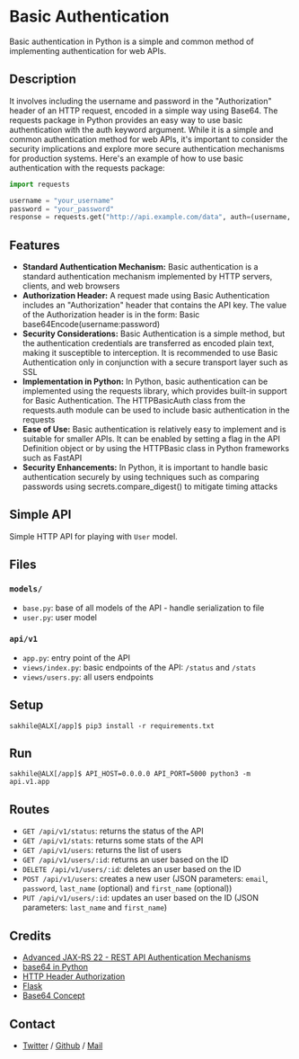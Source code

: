 # Basic Authentication 
Basic authentication in Python is a simple and common method of implementing authentication for web APIs.

## Description
It involves including the username and password in the "Authorization" header of an HTTP request, encoded in a simple way using Base64. The requests package in Python provides an easy way to use basic authentication with the auth keyword argument. While it is a simple and common authentication method for web APIs, it's important to consider the security implications and explore more secure authentication mechanisms for production systems. Here's an example of how to use basic authentication with the requests package:

```python
import requests

username = "your_username"
password = "your_password"
response = requests.get("http://api.example.com/data", auth=(username, password))
```

## Features
* **Standard Authentication Mechanism:** Basic authentication is a standard authentication mechanism implemented by HTTP servers, clients, and web browsers
* **Authorization Header:** A request made using Basic Authentication includes an "Authorization" header that contains the API key. The value of the Authorization header is in the form: Basic base64Encode(username:password)
* **Security Considerations:** Basic Authentication is a simple method, but the authentication credentials are transferred as encoded plain text, making it susceptible to interception. It is recommended to use Basic Authentication only in conjunction with a secure transport layer such as SSL
* **Implementation in Python:** In Python, basic authentication can be implemented using the requests library, which provides built-in support for Basic Authentication. The HTTPBasicAuth class from the requests.auth module can be used to include basic authentication in the requests
* **Ease of Use:** Basic authentication is relatively easy to implement and is suitable for smaller APIs. It can be enabled by setting a flag in the API Definition object or by using the HTTPBasic class in Python frameworks such as FastAPI
* **Security Enhancements:** In Python, it is important to handle basic authentication securely by using techniques such as comparing passwords using secrets.compare_digest() to mitigate timing attacks

## Simple API
Simple HTTP API for playing with `User` model.

## Files
### `models/`
- `base.py`: base of all models of the API - handle serialization to file
- `user.py`: user model

### `api/v1`
- `app.py`: entry point of the API
- `views/index.py`: basic endpoints of the API: `/status` and `/stats`
- `views/users.py`: all users endpoints

## Setup
```
sakhile@ALX[/app]$ pip3 install -r requirements.txt
```

## Run
```
sakhile@ALX[/app]$ API_HOST=0.0.0.0 API_PORT=5000 python3 -m api.v1.app
```

## Routes

- `GET /api/v1/status`: returns the status of the API
- `GET /api/v1/stats`: returns some stats of the API
- `GET /api/v1/users`: returns the list of users
- `GET /api/v1/users/:id`: returns an user based on the ID
- `DELETE /api/v1/users/:id`: deletes an user based on the ID
- `POST /api/v1/users`: creates a new user (JSON parameters: `email`, `password`, `last_name` (optional) and `first_name` (optional))
- `PUT /api/v1/users/:id`: updates an user based on the ID (JSON parameters: `last_name` and `first_name`)

## Credits
 * [Advanced JAX-RS 22 - REST API Authentication Mechanisms](https://www.youtube.com/watch?v=501dpx2IjGY)
 * [base64 in Python](https://docs.python.org/3.7/library/base64.html)
 * [HTTP Header Authorization](https://developer.mozilla.org/en-US/docs/Web/HTTP/Headers/Authorization)
 * [Flask](https://palletsprojects.com/p/flask/)
 * [Base64 Concept](https://en.wikipedia.org/wiki/Base64)

## Contact
 * [Twitter](https://www.twitter.com/sakhilelindah) / [Github](https://github.com/sakhi-4096) / [Mail](mailto:sakhilelindah@protonmail.com)
